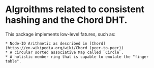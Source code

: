 # Algroithms related to consistent hashing and the Chord DHT.

This package implements low-level fatures, such as:

	* Node-ID Arithmetic as described in [Chord](https://en.wikipedia.org/wiki/Chord_(peer-to-peer))
	* A circular sorted associative Map called `Circle`.
	* A holistic member ring that is capable to emulate the "finger table".


